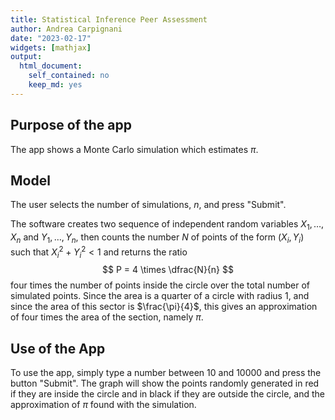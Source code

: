 ```yaml
---
title: Statistical Inference Peer Assessment
author: Andrea Carpignani
date: "2023-02-17"
widgets: [mathjax]
output:
  html_document:
    self_contained: no
    keep_md: yes
---
```




## Purpose of the app

The app shows a Monte Carlo simulation which estimates $\pi$.

## Model

The user selects the number of simulations, $n$, and press "Submit". 

The software creates two sequence of independent random variables $X_1, \dots, X_n$ and $Y_1, \dots, Y_n$, then counts the number $N$ of points of the form $(X_i,Y_i)$ such that $X_i^2 + Y_i^2 < 1$ and returns the ratio
$$
P = 4 \times \dfrac{N}{n}
$$
four times the number of points inside the circle over the total number of simulated points. Since the area is a quarter of a circle with radius $1$, and since the area of this sector is $\frac{\pi}{4}$, this gives an approximation of four times the area of the section, namely $\pi$.

## Use of the App

To use the app, simply type a number between 10 and 10000 and press the button "Submit". The graph will show the points randomly generated in red if they are inside the circle and in black if they are outside the circle, and the approximation of $\pi$ found with the simulation.
